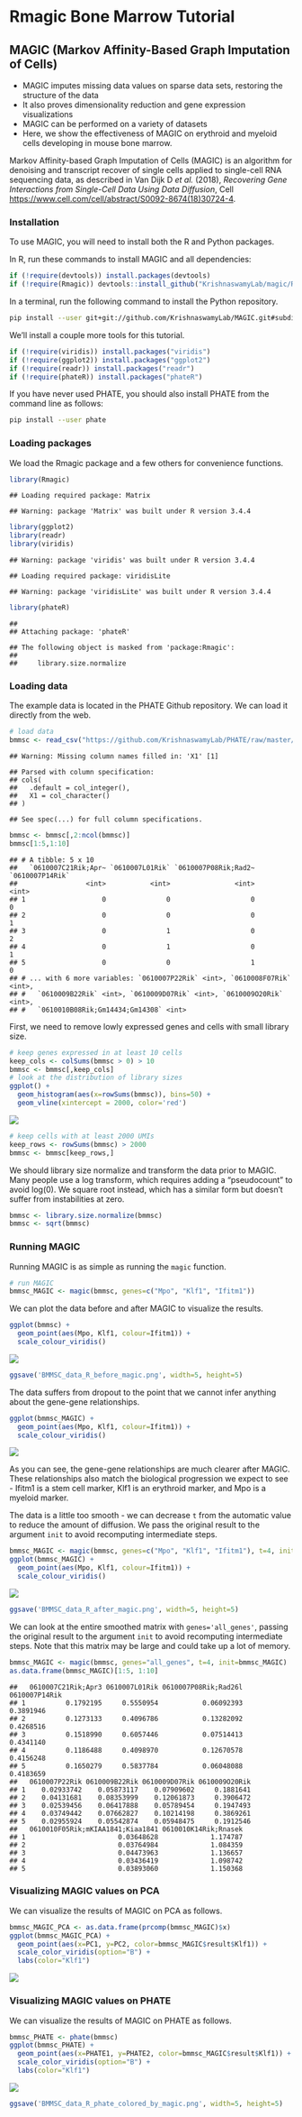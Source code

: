Rmagic Bone Marrow Tutorial
================

<!-- README.md is generated from README.Rmd. Please edit that file -->

## MAGIC (Markov Affinity-Based Graph Imputation of Cells)

  - MAGIC imputes missing data values on sparse data sets, restoring the
    structure of the data
  - It also proves dimensionality reduction and gene expression
    visualizations
  - MAGIC can be performed on a variety of datasets
  - Here, we show the effectiveness of MAGIC on erythroid and myeloid
    cells developing in mouse bone marrow.

Markov Affinity-based Graph Imputation of Cells (MAGIC) is an algorithm
for denoising and transcript recover of single cells applied to
single-cell RNA sequencing data, as described in Van Dijk D *et al.*
(2018), *Recovering Gene Interactions from Single-Cell Data Using Data
Diffusion*, Cell
<https://www.cell.com/cell/abstract/S0092-8674(18)30724-4>.

### Installation

To use MAGIC, you will need to install both the R and Python packages.

In R, run these commands to install MAGIC and all dependencies:

``` r
if (!require(devtools)) install.packages(devtools)
if (!require(Rmagic)) devtools::install_github("KrishnaswamyLab/magic/Rmagic")
```

In a terminal, run the following command to install the Python
repository.

``` bash
pip install --user git+git://github.com/KrishnaswamyLab/MAGIC.git#subdirectory=python
```

We’ll install a couple more tools for this tutorial.

``` r
if (!require(viridis)) install.packages("viridis")
if (!require(ggplot2)) install.packages("ggplot2")
if (!require(readr)) install.packages("readr")
if (!require(phateR)) install.packages("phateR")
```

If you have never used PHATE, you should also install PHATE from the
command line as follows:

``` bash
pip install --user phate
```

### Loading packages

We load the Rmagic package and a few others for convenience functions.

``` r
library(Rmagic)
```

    ## Loading required package: Matrix

    ## Warning: package 'Matrix' was built under R version 3.4.4

``` r
library(ggplot2)
library(readr)
library(viridis)
```

    ## Warning: package 'viridis' was built under R version 3.4.4

    ## Loading required package: viridisLite

    ## Warning: package 'viridisLite' was built under R version 3.4.4

``` r
library(phateR)
```

    ##
    ## Attaching package: 'phateR'

    ## The following object is masked from 'package:Rmagic':
    ##
    ##     library.size.normalize

### Loading data

The example data is located in the PHATE Github repository. We can load
it directly from the web.

``` r
# load data
bmmsc <- read_csv("https://github.com/KrishnaswamyLab/PHATE/raw/master/data/BMMC_myeloid.csv.gz")
```

    ## Warning: Missing column names filled in: 'X1' [1]

    ## Parsed with column specification:
    ## cols(
    ##   .default = col_integer(),
    ##   X1 = col_character()
    ## )

    ## See spec(...) for full column specifications.

``` r
bmmsc <- bmmsc[,2:ncol(bmmsc)]
bmmsc[1:5,1:10]
```

    ## # A tibble: 5 x 10
    ##   `0610007C21Rik;Apr~ `0610007L01Rik` `0610007P08Rik;Rad2~ `0610007P14Rik`
    ##                 <int>           <int>                <int>           <int>
    ## 1                   0               0                    0               0
    ## 2                   0               0                    0               1
    ## 3                   0               1                    0               2
    ## 4                   0               1                    0               1
    ## 5                   0               0                    1               0
    ## # ... with 6 more variables: `0610007P22Rik` <int>, `0610008F07Rik` <int>,
    ## #   `0610009B22Rik` <int>, `0610009D07Rik` <int>, `0610009O20Rik` <int>,
    ## #   `0610010B08Rik;Gm14434;Gm14308` <int>

First, we need to remove lowly expressed genes and cells with small
library size.

``` r
# keep genes expressed in at least 10 cells
keep_cols <- colSums(bmmsc > 0) > 10
bmmsc <- bmmsc[,keep_cols]
# look at the distribution of library sizes
ggplot() +
  geom_histogram(aes(x=rowSums(bmmsc)), bins=50) +
  geom_vline(xintercept = 2000, color='red')
```

![](bonemarrow_tutorial_files/figure-gfm/unnamed-chunk-1-1.png)<!-- -->

``` r
# keep cells with at least 2000 UMIs
keep_rows <- rowSums(bmmsc) > 2000
bmmsc <- bmmsc[keep_rows,]
```

We should library size normalize and transform the data prior to MAGIC.
Many people use a log transform, which requires adding a “pseudocount”
to avoid log(0). We square root instead, which has a similar form but
doesn’t suffer from instabilities at zero.

``` r
bmmsc <- library.size.normalize(bmmsc)
bmmsc <- sqrt(bmmsc)
```

### Running MAGIC

Running MAGIC is as simple as running the `magic` function.

``` r
# run MAGIC
bmmsc_MAGIC <- magic(bmmsc, genes=c("Mpo", "Klf1", "Ifitm1"))
```

We can plot the data before and after MAGIC to visualize the results.

``` r
ggplot(bmmsc) +
  geom_point(aes(Mpo, Klf1, colour=Ifitm1)) +
  scale_colour_viridis()
```

![](bonemarrow_tutorial_files/figure-gfm/plot_raw-1.png)<!-- -->

``` r
ggsave('BMMSC_data_R_before_magic.png', width=5, height=5)
```

The data suffers from dropout to the point that we cannot infer anything
about the gene-gene relationships.

``` r
ggplot(bmmsc_MAGIC) +
  geom_point(aes(Mpo, Klf1, colour=Ifitm1)) +
  scale_colour_viridis()
```

![](bonemarrow_tutorial_files/figure-gfm/plot_magic-1.png)<!-- -->

As you can see, the gene-gene relationships are much clearer after
MAGIC. These relationships also match the biological progression we
expect to see - Ifitm1 is a stem cell marker, Klf1 is an erythroid
marker, and Mpo is a myeloid marker.

The data is a little too smooth - we can decrease `t` from the automatic
value to reduce the amount of diffusion. We pass the original result to
the argument `init` to avoid recomputing intermediate
steps.

``` r
bmmsc_MAGIC <- magic(bmmsc, genes=c("Mpo", "Klf1", "Ifitm1"), t=4, init=bmmsc_MAGIC)
ggplot(bmmsc_MAGIC) +
  geom_point(aes(Mpo, Klf1, colour=Ifitm1)) +
  scale_colour_viridis()
```

![](bonemarrow_tutorial_files/figure-gfm/unnamed-chunk-3-1.png)<!-- -->

``` r
ggsave('BMMSC_data_R_after_magic.png', width=5, height=5)
```

We can look at the entire smoothed matrix with `genes='all_genes'`,
passing the original result to the argument `init` to avoid recomputing
intermediate steps. Note that this matrix may be large and could take up
a lot of memory.

``` r
bmmsc_MAGIC <- magic(bmmsc, genes="all_genes", t=4, init=bmmsc_MAGIC)
as.data.frame(bmmsc_MAGIC)[1:5, 1:10]
```

    ##   0610007C21Rik;Apr3 0610007L01Rik 0610007P08Rik;Rad26l 0610007P14Rik
    ## 1          0.1792195     0.5550954           0.06092393     0.3891946
    ## 2          0.1273133     0.4096786           0.13282092     0.4268516
    ## 3          0.1518990     0.6057446           0.07514413     0.4341140
    ## 4          0.1186488     0.4098970           0.12670578     0.4156248
    ## 5          0.1650279     0.5837784           0.06048088     0.4183659
    ##   0610007P22Rik 0610009B22Rik 0610009D07Rik 0610009O20Rik
    ## 1    0.02933742    0.05873117    0.07909602     0.1881641
    ## 2    0.04131681    0.08353999    0.12061873     0.3906472
    ## 3    0.02539456    0.06417888    0.05789454     0.1947493
    ## 4    0.03749442    0.07662827    0.10214198     0.3869261
    ## 5    0.02955924    0.05542874    0.05948475     0.1912546
    ##   0610010F05Rik;mKIAA1841;Kiaa1841 0610010K14Rik;Rnasek
    ## 1                       0.03648628             1.174787
    ## 2                       0.03764984             1.084359
    ## 3                       0.04473963             1.136657
    ## 4                       0.03436419             1.098742
    ## 5                       0.03893060             1.150368

### Visualizing MAGIC values on PCA

We can visualize the results of MAGIC on PCA as follows.

``` r
bmmsc_MAGIC_PCA <- as.data.frame(prcomp(bmmsc_MAGIC)$x)
ggplot(bmmsc_MAGIC_PCA) +
  geom_point(aes(x=PC1, y=PC2, color=bmmsc_MAGIC$result$Klf1)) +
  scale_color_viridis(option="B") +
  labs(color="Klf1")
```

![](bonemarrow_tutorial_files/figure-gfm/run_pca-1.png)<!-- -->

### Visualizing MAGIC values on PHATE

We can visualize the results of MAGIC on PHATE as follows.

``` r
bmmsc_PHATE <- phate(bmmsc)
ggplot(bmmsc_PHATE) +
  geom_point(aes(x=PHATE1, y=PHATE2, color=bmmsc_MAGIC$result$Klf1)) +
  scale_color_viridis(option="B") +
  labs(color="Klf1")
```

![](bonemarrow_tutorial_files/figure-gfm/run_phate-1.png)<!-- -->

``` r
ggsave('BMMSC_data_R_phate_colored_by_magic.png', width=5, height=5)
```

